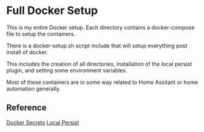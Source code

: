 # Full Docker Setup
This is my entire Docker setup. Each directory contains a docker-compose file to setup the containers.

There is a docker-setup.sh script include that will setup everything post install of docker.

This includes the creation of all directories, installation of the local persist plugin, and setting some environment variables.

Most of these containers are in some way related to Home Assitant or home automation generally.

## Reference
[Docker Secrets](https://docs.docker.com/compose/compose-file/#secrets)
[Local Persist](https://github.com/MatchbookLab/local-persist)